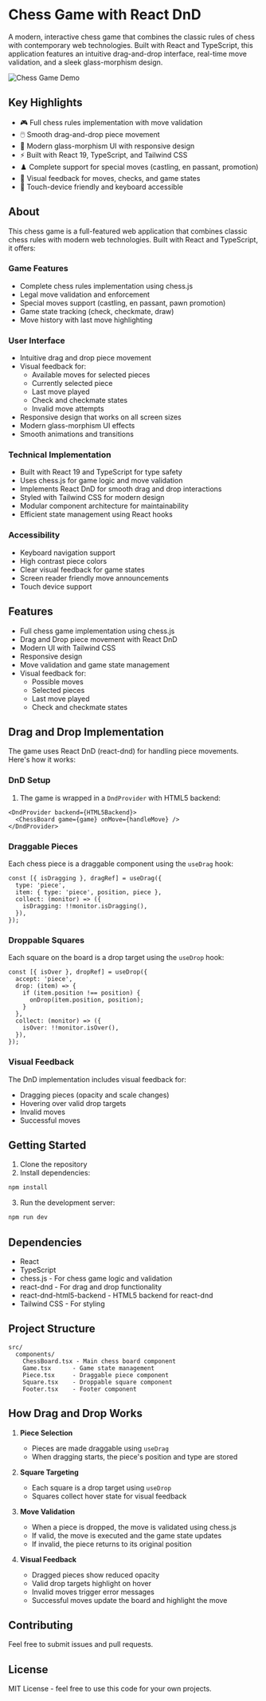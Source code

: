 # Chess Game with React DnD

A modern, interactive chess game that combines the classic rules of chess with contemporary web technologies. Built with React and TypeScript, this application features an intuitive drag-and-drop interface, real-time move validation, and a sleek glass-morphism design.

![Chess Game Demo](demo.gif)

## Key Highlights
- 🎮 Full chess rules implementation with move validation
- 🖱️ Smooth drag-and-drop piece movement
- 💅 Modern glass-morphism UI with responsive design
- ⚡ Built with React 19, TypeScript, and Tailwind CSS
- ♟️ Complete support for special moves (castling, en passant, promotion)
- 🎯 Visual feedback for moves, checks, and game states
- 📱 Touch-device friendly and keyboard accessible

## About

This chess game is a full-featured web application that combines classic chess rules with modern web technologies. Built with React and TypeScript, it offers:

### Game Features
- Complete chess rules implementation using chess.js
- Legal move validation and enforcement
- Special moves support (castling, en passant, pawn promotion)
- Game state tracking (check, checkmate, draw)
- Move history with last move highlighting

### User Interface
- Intuitive drag and drop piece movement
- Visual feedback for:
  - Available moves for selected pieces
  - Currently selected piece
  - Last move played
  - Check and checkmate states
  - Invalid move attempts
- Responsive design that works on all screen sizes
- Modern glass-morphism UI effects
- Smooth animations and transitions

### Technical Implementation
- Built with React 19 and TypeScript for type safety
- Uses chess.js for game logic and move validation
- Implements React DnD for smooth drag and drop interactions
- Styled with Tailwind CSS for modern design
- Modular component architecture for maintainability
- Efficient state management using React hooks

### Accessibility
- Keyboard navigation support
- High contrast piece colors
- Clear visual feedback for game states
- Screen reader friendly move announcements
- Touch device support

## Features

- Full chess game implementation using chess.js
- Drag and Drop piece movement with React DnD
- Modern UI with Tailwind CSS
- Responsive design
- Move validation and game state management
- Visual feedback for:
  - Possible moves
  - Selected pieces
  - Last move played
  - Check and checkmate states

## Drag and Drop Implementation

The game uses React DnD (react-dnd) for handling piece movements. Here's how it works:

### DnD Setup

1. The game is wrapped in a `DndProvider` with HTML5 backend:
```tsx
<DndProvider backend={HTML5Backend}>
  <ChessBoard game={game} onMove={handleMove} />
</DndProvider>
```

### Draggable Pieces

Each chess piece is a draggable component using the `useDrag` hook:
```tsx
const [{ isDragging }, dragRef] = useDrag({
  type: 'piece',
  item: { type: 'piece', position, piece },
  collect: (monitor) => ({
    isDragging: !!monitor.isDragging(),
  }),
});
```

### Droppable Squares

Each square on the board is a drop target using the `useDrop` hook:
```tsx
const [{ isOver }, dropRef] = useDrop({
  accept: 'piece',
  drop: (item) => {
    if (item.position !== position) {
      onDrop(item.position, position);
    }
  },
  collect: (monitor) => ({
    isOver: !!monitor.isOver(),
  }),
});
```

### Visual Feedback

The DnD implementation includes visual feedback for:
- Dragging pieces (opacity and scale changes)
- Hovering over valid drop targets
- Invalid moves
- Successful moves

## Getting Started

1. Clone the repository
2. Install dependencies:
```bash
npm install
```

3. Run the development server:
```bash
npm run dev
```

## Dependencies

- React
- TypeScript
- chess.js - For chess game logic and validation
- react-dnd - For drag and drop functionality
- react-dnd-html5-backend - HTML5 backend for react-dnd
- Tailwind CSS - For styling

## Project Structure

```
src/
  components/
    ChessBoard.tsx - Main chess board component
    Game.tsx      - Game state management
    Piece.tsx     - Draggable piece component
    Square.tsx    - Droppable square component
    Footer.tsx    - Footer component
```

## How Drag and Drop Works

1. **Piece Selection**
   - Pieces are made draggable using `useDrag`
   - When dragging starts, the piece's position and type are stored

2. **Square Targeting**
   - Each square is a drop target using `useDrop`
   - Squares collect hover state for visual feedback

3. **Move Validation**
   - When a piece is dropped, the move is validated using chess.js
   - If valid, the move is executed and the game state updates
   - If invalid, the piece returns to its original position

4. **Visual Feedback**
   - Dragged pieces show reduced opacity
   - Valid drop targets highlight on hover
   - Invalid moves trigger error messages
   - Successful moves update the board and highlight the move

## Contributing

Feel free to submit issues and pull requests.

## License

MIT License - feel free to use this code for your own projects.
